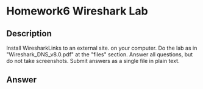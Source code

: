 # Homework6 Wireshark Lab

## Description

Install WiresharkLinks to an external site. on your computer. Do the lab as in "Wireshark_DNS_v8.0.pdf" at the "files" section. Answer all questions, but do not take screenshots. Submit answers as a single file in plain text.

## Answer
